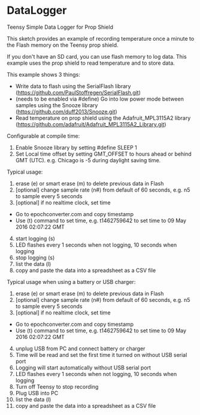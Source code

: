# DataLogger
Teensy Simple Data Logger for Prop Shield

This sketch provides an example of recording temperature once a minute to the Flash memory on the Teensy prop shield.

If you don't have an SD card, you can use flash memory to log data. This example uses the prop shield to read temperature and to store data.

This example shows 3 things:
* Write data to flash using the SerialFlash library (https://github.com/PaulStoffregen/SerialFlash.git)
* (needs to be enabled via #define) Go into low power mode between samples using the Snooze library (https://github.com/duff2013/Snooze.git)
* Read temperature on prop shield using the Adafruit_MPL3115A2 library (https://github.com/adafruit/Adafruit_MPL3115A2_Library.git)

Configurable at compile time:

1. Enable Snooze library by setting #define SLEEP 1
2. Set Local time offset by setting GMT_OFFSET to hours ahead or behind GMT (UTC). e.g. Chicago is -5 during daylight saving time.

Typical usage:

1. erase (e) or smart erase (m) to delete previous data in Flash
2. [optional] change sample rate (n#) from default of 60 seconds, e.g. n5 to sample every 5 seconds
3. [optional] if no realtime clock, set time
  * Go to epochconverter.com and copy timestamp
  * Use (t) command to set time, e.g. t1462759642 to set time to 09 May 2016 02:07:22 GMT
4. start logging (s)
5. LED flashes every 1 seconds when not logging, 10 seconds when logging
6. stop logging (s)
7. list the data (l)
8. copy and paste the data into a spreadsheet as a CSV file

Typical usage when using a battery or USB charger:

1. erase (e) or smart erase (m) to delete previous data in Flash
2. [optional] change sample rate (n#) from default of 60 seconds, e.g. n5 to sample every 5 seconds
3. [optional] if no realtime clock, set time
  * Go to epochconverter.com and copy timestamp
  * Use (t) command to set time, e.g. t1462759642 to set time to 09 May 2016 02:07:22 GMT
4. unplug USB from PC and connect battery or charger
5. Time will be read and set the first time it turned on without USB serial port
6. Logging will start automatically without USB serial port
7. LED flashes every 1 seconds when not logging, 10 seconds when logging
8. Turn off Teensy to stop recording
9. Plug USB into PC
10. list the data (l)
11. copy and paste the data into a spreadsheet as a CSV file
